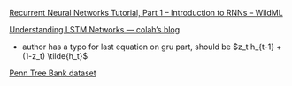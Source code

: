 [Recurrent Neural Networks Tutorial, Part 1 – Introduction to RNNs – WildML](http://www.wildml.com/2015/09/recurrent-neural-networks-tutorial-part-1-introduction-to-rnns/)

[Understanding LSTM Networks — colah’s blog](http://colah.github.io/posts/2015-08-Understanding-LSTMs/)

  * author has a typo for last equation on gru part, should be $z_t h_{t-1} + (1-z_t) \tilde{h_t}$

[Penn Tree Bank dataset](https://github.com/pytorch/examples/tree/master/word_language_model/data/penn)
